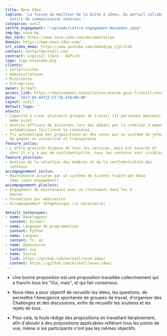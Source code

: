 ```yaml
---
title: Nova Ideo
tagline: 'La fusion du meilleur de la boîte à idées, du portail collaboratif et des
  outils de communication internes '
categorie: outil
lettre_engagement: "/uploads/Lettre-engagement-NovaIdeo.jpeg"
img-bg: nova-bg
doc_tech: https://www.nova-ideo.com/documentation
domain: https://www.nova-ideo.com/
url_video_demo: https://www.youtube.com/embed/ap_Xjprzld4
contact: contact@ecreall.com
contract: Logiciel libre - AGPLv3+
logo: logo-novaideo.png
clients:
- Collectivités
- Administrations
- Ministères
- Entreprises
owner: Ecréall
access_link: https://deploiement.consultation.etalab.gouv.fr/outil/nova-ideo
date: '2017-04-04T15:57:58.478+00:00'
layout: outil
default_logo: ''
atouts:
- Capacité à créer plusieurs groupes de travail (12 personnes maximum) sur un
  même sujet
- Gestion efficace de discordes lors des débats par la création d'amendements
  automatiques facilitant le consensus
- Tri automatique des propositions et des votes par un système de jetons afin
  de gagner en visibilité et transparence
feature_inclus:
- L'offre gratuite dispose de tous les services, mais est ouverte et
  donc il n'y a pas de confidentialité, tous les contenus sont visibles
feature_plusloin:
- Gestion de la sélection des membres et de la confidentialité des
  contenus
accompagnement_inclus:
- Maintenance assurée par un système de tickets traité par Nova
  Ideo (sans engagement)
accompagnement_plusloin:
- Engagement de maintenance avec un traitement dans les 4
  heures
- Formations par webinaires
- Accompagnement téléphonique (si nécéssaire)

details_techniques:
- name: Développeur
  content: Ecréall
- name: Language de programmation
  content: Python
- name: Langues
  content: fr, en
- name: Opensource
  content: oui
- name: Source
  link: https://github.com/ecreall/nova-ideo/
  content: https://github.com/ecreall/nova-ideo/
---
```


* Une bonne proposition est une proposition travaillée collectivement qui a franchi tous les "Oui, mais", et qui fait consensus.

* Nova-Ideo a pour objectif de recueillir les idées, les questions, de permettre l'émergence spontanée de groupes de travail, d'organiser des Challenges et des discussions, enfin de recueillir les soutiens et les rejets de tous.

* Pour cela, la foule rédige des propositions en travaillant
itérativement, afin d'aboutir à des propositions applicables reflétant
tous les points de vue, même si les participants n'ont pas les mêmes
objectifs.
